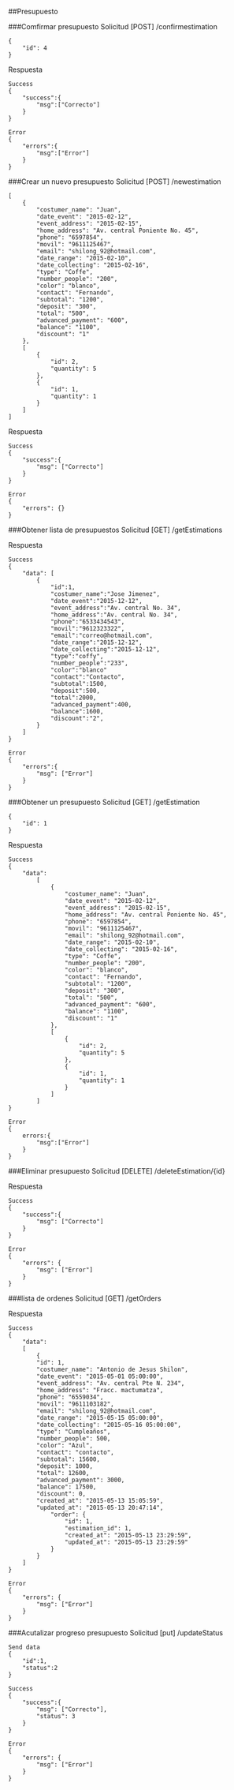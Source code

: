 
##Presupuesto

###Comfirmar presupuesto
Solicitud [POST] /confirmestimation

	{
		"id": 4
	}

Respuesta

	Success
	{
		"success":{
			"msg":["Correcto"]
		}
	}

	Error
	{
		"errors":{
			"msg":["Error"]
		}
	}

###Crear un nuevo presupuesto
Solicitud [POST] /newestimation

	[
		{
			"costumer_name": "Juan",
			"date_event": "2015-02-12",
			"event_address": "2015-02-15",
			"home_address": "Av. central Poniente No. 45",
			"phone": "6597854",
			"movil": "9611125467",
			"email": "shilong_92@hotmail.com",
			"date_range": "2015-02-10",
			"date_collecting": "2015-02-16",
			"type": "Coffe",
			"number_people": "200",
			"color": "blanco",
			"contact": "Fernando",
			"subtotal": "1200",
			"deposit": "300",
			"total": "500",
			"advanced_payment": "600",
			"balance": "1100",
			"discount": "1"
		},
		[
			{
				"id": 2,
				"quantity": 5
			},
			{
				"id": 1,
				"quantity": 1
			}
		]
	]

Respuesta

	Success
	{
		"success":{
			"msg": ["Correcto"]
		}
	}

	Error
	{
		"errors": {}
	}

###Obtener lista de presupuestos
Solicitud [GET] /getEstimations

Respuesta
	
	Success
	{
		"data": [
			{
				"id":1,	
				"costumer_name":"Jose Jimenez",
				"date_event":"2015-12-12",
				"event_address":"Av. central No. 34",
				"home_address":"Av. central No. 34",
				"phone":"6533434543",
				"movil":"9612323322",
				"email":"correo@hotmail.com",
				"date_range":"2015-12-12",
				"date_collecting":"2015-12-12",
				"type":"coffy",
				"number_people":"233",
				"color":"blanco"
				"contact":"Contacto",
				"subtotal":1500,
				"deposit":500,
				"total":2000,
				"advanced_payment":400,
				"balance":1600,
				"discount":"2",						
			}
		]	
	}
		
	Error
	{
		"errors":{
			"msg": ["Error"]
		}
	}




###Obtener un presupuesto
Solicitud [GET] /getEstimation

	{
		"id": 1
	}

Respuesta

	Success
	{
		"data":
			[
				{
					"costumer_name": "Juan",
					"date_event": "2015-02-12",
					"event_address": "2015-02-15",
					"home_address": "Av. central Poniente No. 45",
					"phone": "6597854",
					"movil": "9611125467",
					"email": "shilong_92@hotmail.com",
					"date_range": "2015-02-10",
					"date_collecting": "2015-02-16",
					"type": "Coffe",
					"number_people": "200",
					"color": "blanco",
					"contact": "Fernando",
					"subtotal": "1200",
					"deposit": "300",
					"total": "500",
					"advanced_payment": "600",
					"balance": "1100",
					"discount": "1"
				},
				[
					{
						"id": 2,
						"quantity": 5
					},
					{
						"id": 1,
						"quantity": 1
					}
				]
			]
	}

	Error
	{
		errors:{
			"msg":["Error"]
		}
	}

###Eliminar presupuesto
Solicitud [DELETE] /deleteEstimation/{id}

Respuesta

	Success
	{
		"success":{
			"msg": ["Correcto"]
		}
	}

	Error
	{
		"errors": {
			"msg": ["Error"]
		}
	}

###lista de ordenes
Solicitud [GET] /getOrders

Respuesta
	
	Success
	{
		"data":
		[
			{
			"id": 1,
			"costumer_name": "Antonio de Jesus Shilon",
			"date_event": "2015-05-01 05:00:00",
			"event_address": "Av. central Pte N. 234",
			"home_address": "Fracc. mactumatza",
			"phone": "6559034",
			"movil": "9611103182",
			"email": "shilong_92@hotmail.com",
			"date_range": "2015-05-15 05:00:00",
			"date_collecting": "2015-05-16 05:00:00",
			"type": "Cumpleaños",
			"number_people": 500,
			"color": "Azul",
			"contact": "contacto",
			"subtotal": 15600,
			"deposit": 1000,
			"total": 12600,
			"advanced_payment": 3000,
			"balance": 17500,
			"discount": 0,
			"created_at": "2015-05-13 15:05:59",
			"updated_at": "2015-05-13 20:47:14",
				"order": {
					"id": 1,
					"estimation_id": 1,
					"created_at": "2015-05-13 23:29:59",
					"updated_at": "2015-05-13 23:29:59"
				}
			}
		]
	}

	Error
	{
		"errors": {
			"msg": ["Error"]
		}
	}

###Acutalizar progreso presupuesto
Solicitud [put] /updateStatus

	Send data
	{
		"id":1,
		"status":2
	}

	Success
	{
		"success":{
			"msg": ["Correcto"],
			"status": 3
		}
	}

	Error
	{
		"errors": {
			"msg": ["Error"]
		}
	}